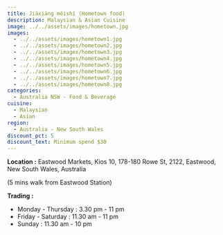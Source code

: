 ```yaml
---
title: Jiāxiāng měishí (Hometown food)
description: Malaysian & Asian Cuisine
image: ../../assets/images/hometown.jpg
images:
  - ../../assets/images/hometown1.jpg
  - ../../assets/images/hometown2.jpg
  - ../../assets/images/hometown3.jpg
  - ../../assets/images/hometown4.jpg
  - ../../assets/images/hometown5.jpg
  - ../../assets/images/hometown6.jpg
  - ../../assets/images/hometown7.jpg
  - ../../assets/images/hometown8.jpg
categories:
  - Australia NSW - Food & Beverage
cuisine:
  - Malaysian
  - Asian
region:
  - Australia - New South Wales
discount_pct: 5
discount_text: Minimum spend $30
---
```

**Location :** Eastwood Markets, Kios 10, 178-180 Rowe St, 2122, Eastwood, New South Wales, Australia

(5 mins walk from Eastwood Station)



**Trading :**

* Monday - Thursday : 3.30 pm - 11 pm
* Friday - Saturday : 11.30 am - 11 pm
* Sunday : 11.30 am - 10 pm
